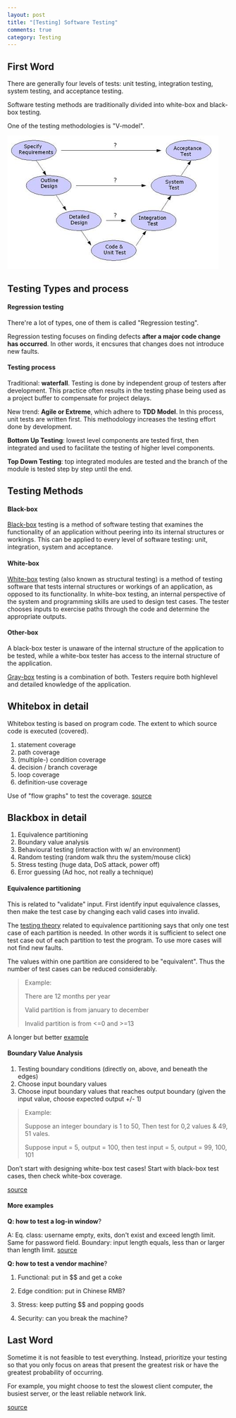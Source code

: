 ```yaml
---
layout: post
title: "[Testing] Software Testing"
comments: true
category: Testing
---
```


## First Word

There are generally four levels of tests: unit testing, integration testing, system testing, and acceptance testing.

Software testing methods are traditionally divided into white-box and black-box testing.

One of the testing methodologies is "V-model".

![](/images/Testing-V-Model.jpg)

## Testing Types and process

#### Regression testing

There're a lot of types, one of them is called "Regression testing".

Regression testing focuses on finding defects **after a major code change has occurred**. In other words, it encsures that changes does not introduce new faults.

#### Testing process

Traditional: **waterfall**. Testing is done by independent group of testers after development. This practice often results in the testing phase being used as a project buffer to compensate for project delays.

New trend: **Agile or Extreme**, which adhere to **TDD Model**. In this process, unit tests are written first. This methodology increases the testing effort done by development.

**Bottom Up Testing**: lowest level components are tested first, then integrated and used to facilitate the testing of higher level components.

**Top Down Testing**: top integrated modules are tested and the branch of the module is tested step by step until the end.

## Testing Methods

#### Black-box

[Black-box](http://en.wikipedia.org/wiki/Black-box_testing) testing is a method of software testing that examines the functionality of an application without peering into its internal structures or workings. This can be applied to every level of software testing: unit, integration, system and acceptance.

#### White-box

[White-box](http://en.wikipedia.org/wiki/White-box_testing) testing (also known as structural testing) is a method of testing software that tests internal structures or workings of an application, as opposed to its functionality. In white-box testing, an internal perspective of the system and programming skills are used to design test cases. The tester chooses inputs to exercise paths through the code and determine the appropriate outputs.

#### Other-box

A black-box tester is unaware of the internal structure of the application to be tested, while a white-box tester has access to the internal structure of the application.

[Gray-box](http://en.wikipedia.org/wiki/Grey_box_testing) testing is a combination of both. Testers require both highlevel and detailed knowledge of the application.

## Whitebox in detail

Whitebox testing is based on program code. The extent to which source code is executed (covered).

1. statement coverage
2. path coverage
3. (multiple-) condition coverage
4. decision / branch coverage
5. loop coverage
6. definition-use coverage

Use of "flow graphs" to test the coverage. [source](http://people.cs.aau.dk/~bnielsen/TOV07/lektioner/whitebox-07.pdf)

## Blackbox in detail

1. Equivalence partitioning
2. Boundary value analysis
3. Behavioural testing (interaction with w/ an environment)
4. Random testing (random walk thru the system/mouse click)
5. Stress testing (huge data, DoS attack, power off)
6. Error guessing (Ad hoc, not really a technique)

#### Equivalence partitioning

This is related to "validate" input. First identify input equivalence classes, then make the test case by changing each valid cases into invalid.

The [testing theory](http://en.wikipedia.org/wiki/Equivalence_partitioning) related to equivalence partitioning says that only one test case of each partition is needed. In other words it is sufficient to select one test case out of each partition to test the program. To use more cases will not find new faults.

The values within one partition are considered to be "equivalent". Thus the number of test cases can be reduced considerably.

> Example:
>
> There are 12 months per year
>
> Valid partition is from january to december
>
> Invalid partition is from <=0 and >=13

A longer but better [example](http://users.csc.calpoly.edu/~jdalbey/205/Resources/grocerystore.html)

#### Boundary Value Analysis

1. Testing boundary conditions (directly on, above, and beneath the edges)
2. Choose input boundary values
3. Choose input boundary values that reaches output boundary (given the input value, choose expected output +/- 1)

> Example:
>
> Suppose an integer boundary is 1 to 50, Then test for 0,2 values & 49, 51 vales.
>
> Suppose input = 5, output = 100, then test input = 5, output = 99, 100, 101

Don’t start with designing white-box test cases! Start with black-box test cases, then check white-box coverage.

[source](http://people.cs.aau.dk/~bnielsen/TOV07/lektioner/blackbox-07.pdf)

#### More examples

**Q: how to test a log-in window**?

A: Eq. class: username empty, exits, don't exist and exceed length limit. Same for password field. Boundary: input length equals, less than or larger than length limit. [source](http://www.geekinterview.com/question_details/23184)

**Q: how to test a vendor machine**?

1. Functional: put in $$ and get a coke

2. Edge condition: put in Chinese RMB?

3. Stress: keep putting $$ and popping goods

4. Security: can you break the machine?

## Last Word

Sometime it is not feasible to test everything. Instead, prioritize your testing so that you only focus on areas that present the greatest risk or have the greatest probability of occurring.

For example, you might choose to test the slowest client computer, the busiest server, or the least reliable network link.

[source](<http://technet.microsoft.com/en-us/library/cc782852(v=ws.10).aspx>)
